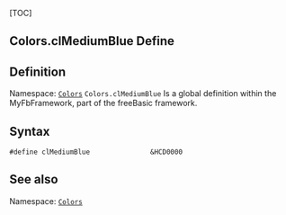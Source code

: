 [TOC]
## Colors.clMediumBlue Define

## Definition
Namespace: [`Colors`](Colors.md)
`Colors.clMediumBlue` Is a global definition within the MyFbFramework, part of the freeBasic framework.
## Syntax

```freeBasic
#define clMediumBlue               &HCD0000
```

## See also
Namespace: [`Colors`](Colors.md)
